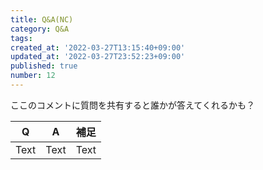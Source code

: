 ```yaml
---
title: Q&A(NC)
category: Q&A
tags: 
created_at: '2022-03-27T13:15:40+09:00'
updated_at: '2022-03-27T23:52:23+09:00'
published: true
number: 12
---
```


ここのコメントに質問を共有すると誰かが答えてくれるかも？

| Q| A | 補足|
| -------- | -------- | -------- |
| Text     | Text     | Text     |


